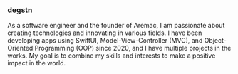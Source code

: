 ### degstn

As a software engineer and the founder of Aremac, I am passionate about creating technologies and innovating in various fields. I have been developing apps using SwiftUI, Model-View-Controller (MVC), and Object-Oriented Programming (OOP) since 2020, and I have multiple projects in the works. My goal is to combine my skills and interests to make a positive impact in the world.
